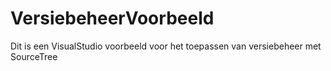 # VersiebeheerVoorbeeld
Dit is een VisualStudio voorbeeld voor het toepassen van versiebeheer met SourceTree
